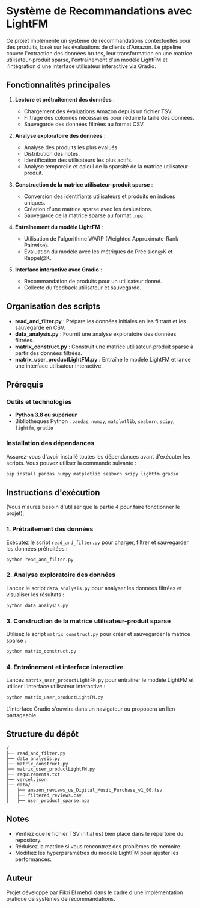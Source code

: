 # Système de Recommandations avec LightFM

Ce projet implémente un système de recommandations contextuelles pour des produits, basé sur les évaluations de clients d'Amazon. Le pipeline couvre l'extraction des données brutes, leur transformation en une matrice utilisateur-produit sparse, l'entraînement d'un modèle LightFM et l'intégration d'une interface utilisateur interactive via Gradio.

## Fonctionnalités principales

1. **Lecture et prétraitement des données** :
   - Chargement des évaluations Amazon depuis un fichier TSV.
   - Filtrage des colonnes nécessaires pour réduire la taille des données.
   - Sauvegarde des données filtrées au format CSV.

2. **Analyse exploratoire des données** :
   - Analyse des produits les plus évalués.
   - Distribution des notes.
   - Identification des utilisateurs les plus actifs.
   - Analyse temporelle et calcul de la sparsité de la matrice utilisateur-produit.

3. **Construction de la matrice utilisateur-produit sparse** :
   - Conversion des identifiants utilisateurs et produits en indices uniques.
   - Création d'une matrice sparse avec les évaluations.
   - Sauvegarde de la matrice sparse au format `.npz`.

4. **Entraînement du modèle LightFM** :
   - Utilisation de l'algorithme WARP (Weighted Approximate-Rank Pairwise).
   - Évaluation du modèle avec les métriques de Précision@K et Rappel@K.

5. **Interface interactive avec Gradio** :
   - Recommandation de produits pour un utilisateur donné.
   - Collecte du feedback utilisateur et sauvegarde.

## Organisation des scripts

- **read_and_filter.py** : Prépare les données initiales en les filtrant et les sauvegarde en CSV.
- **data_analysis.py** : Fournit une analyse exploratoire des données filtrées.
- **matrix_construct.py** : Construit une matrice utilisateur-produit sparse à partir des données filtrées.
- **matrix_user_productLightFM.py** : Entraîne le modèle LightFM et lance une interface utilisateur interactive.

## Prérequis

### Outils et technologies
- **Python 3.8 ou supérieur**
- Bibliothèques Python : `pandas`, `numpy`, `matplotlib`, `seaborn`, `scipy`, `lightfm`, `gradio`

### Installation des dépendances
Assurez-vous d'avoir installé toutes les dépendances avant d'exécuter les scripts. Vous pouvez utiliser la commande suivante :
```bash
pip install pandas numpy matplotlib seaborn scipy lightfm gradio
```

## Instructions d'exécution

(Vous n'aurez besoin d'utiliser que la partie 4 pour faire fonctionner le projet);

### 1. Prétraitement des données
Exécutez le script `read_and_filter.py` pour charger, filtrer et sauvegarder les données prétraitées :
```bash
python read_and_filter.py
```

### 2. Analyse exploratoire des données
Lancez le script `data_analysis.py` pour analyser les données filtrées et visualiser les résultats :
```bash
python data_analysis.py
```

### 3. Construction de la matrice utilisateur-produit sparse
Utilisez le script `matrix_construct.py` pour créer et sauvegarder la matrice sparse :
```bash
python matrix_construct.py
```

### 4. Entraînement et interface interactive
Lancez `matrix_user_productLightFM.py` pour entraîner le modèle LightFM et utiliser l'interface utilisateur interactive :
```bash
python matrix_user_productLightFM.py
```
L'interface Gradio s'ouvrira dans un navigateur ou proposera un lien partageable.


## Structure du dépôt

```plaintext
/
├── read_and_filter.py
├── data_analysis.py
├── matrix_construct.py
├── matrix_user_productLightFM.py
├── requirements.txt
├── vercel.json
├── data/
│   ├── amazon_reviews_us_Digital_Music_Purchase_v1_00.tsv
│   ├── filtered_reviews.csv
│   ├── user_product_sparse.npz
```

## Notes
- Vérifiez que le fichier TSV initial est bien placé dans le répertoire du repository.
- Réduisez la matrice si vous rencontrez des problèmes de mémoire.
- Modifiez les hyperparamètres du modèle LightFM pour ajuster les performances.

## Auteur
Projet développé par Fikri El mehdi dans le cadre d'une implémentation pratique de systèmes de recommandations.
